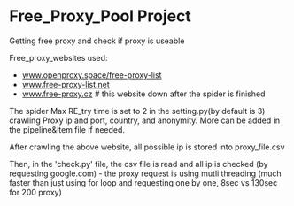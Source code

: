 # Free_Proxy_Pool Project
Getting free proxy and check if proxy is useable

Free_proxy_websites used:
- www.openproxy.space/free-proxy-list
- www.free-proxy-list.net
- www.free-proxy.cz # this website down after the spider is finished

The spider Max RE_try time is set to 2 in the setting.py(by default is 3)
crawling Proxy ip and port, country, and anonymity. More can be added in the pipeline&item file if needed.

After crawling the above website, all possible ip is stored into proxy_file.csv

Then, in the 'check.py' file, the csv file is read and all ip is checked (by requesting google.com)
	- the proxy request is using mutli threading (much faster than just using for loop and requesting one by one, 8sec vs 130sec for 200 proxy)  





